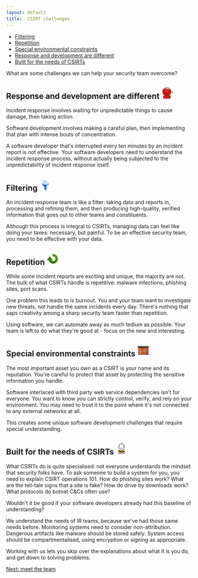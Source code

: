 ```yaml
---
layout: default
title:  CSIRT challenges
---
```

<p id="#toc">
    <ul>
        <li><a href="#filtering">Filtering</a></li>
        <li><a href="#repetition">Repetition</a></li>
        <li><a href="#special_environmental_constraints">Special environmental constraints</a></li>
        <li><a href="#response_and_development_are_different">Response and development are different</a></li>
        <li><a href="#built_for_the_needs_of_csirts">Built for the needs of CSIRTs</a></li>
    </ul>
</p>

What are some challenges we can help your security team overcome?

## Response and development are different <img src="/img/head_icons/alarm.png" />

Incident response involves waiting for unpredictable things to cause damage, then taking action.

Software development involves making a careful plan, then implementing that plan with intense bouts of concentration.

A software developer that's interrupted every ten minutes by an incident report is not effective. Your software developers need to understand the incident response process, without actually being subjected to the unpredictability of incident response itself. 

## Filtering <img src="/img/head_icons/filter.png" />

An incident response team is like a filter: taking data and reports in, processing and refining them, and then producing high-quality, verified information that goes out to other teams and constituents.

Although this process is integral to CSIRTs, managing data can feel like doing your taxes: necessary, but painful. To be an effective security team, you need to be effective with your data. 

## Repetition <img src="/img/head_icons/arrow_cycle.png" />

While some incident reports are exciting and unique, the majority are not. The bulk of what CSIRTs handle is repetitive: malware infections, phishing sites, port scans.

One problem this leads to is burnout. You and your team want to investigate new threats, not handle the same incidents every day. There's nothing that saps creativity among a sharp security team faster than repetition.

Using software, we can automate away as much tedium as possible. Your team is left to do what they're good at - focus on the new and interesting.

## Special environmental constraints <img src="/img/head_icons/firewall.png" />

The most important asset you own as a CSIRT is your name and its reputation. You're careful to protect that asset by protecting the sensitive information you handle.

Software interlaced with third party web service dependencies isn't for everyone. You want to know you can strictly control, verify, and rely on your environment. You may need to trust it to the point where it's not connected to any external networks at all.

This creates some unique software development challenges that require special understanding.

## Built for the needs of CSIRTs <img src="/img/head_icons/lock.png" />

What CSIRTs do is quite specialised: not everyone understands the mindset that security folks have. To ask someone to build a system for you, you need to explain CSIRT operations 101. How do phishing sites work? What are the tell-tale signs that a site is fake? How do drive by downloads work? What protocols do botnet C&Cs often use?

Wouldn't it be good if your software developers already had this baseline of understanding?

We understand the needs of IR teams, because we've had those same needs before.  Monitoring systems need to consider non-attribution. Dangerous artifacts like malware should be stored safely.  System access should be compartmentalised, using encryption or signing as appropriate.

Working with us lets you skip over the explanations about what it is you do, and get down to solving problems. 

<p><a href="/about/">Next: meet the team</a></p>
